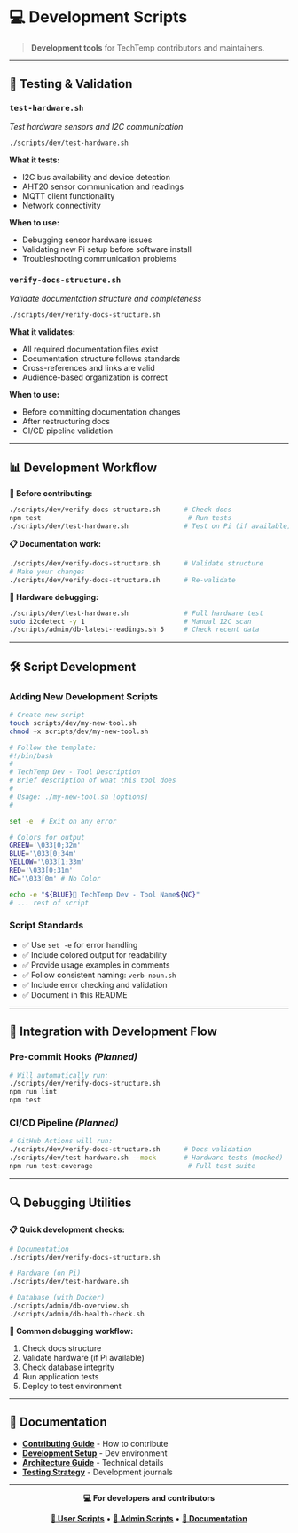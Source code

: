 # 💻 Development Scripts

> **Development tools** for TechTemp contributors and maintainers.

---

## 🧪 **Testing & Validation**

### **`test-hardware.sh`**
*Test hardware sensors and I2C communication*

```bash
./scripts/dev/test-hardware.sh
```

**What it tests:**
- I2C bus availability and device detection
- AHT20 sensor communication and readings
- MQTT client functionality
- Network connectivity

**When to use:** 
- Debugging sensor hardware issues
- Validating new Pi setup before software install
- Troubleshooting communication problems

### **`verify-docs-structure.sh`**
*Validate documentation structure and completeness*

```bash
./scripts/dev/verify-docs-structure.sh
```

**What it validates:**
- All required documentation files exist
- Documentation structure follows standards
- Cross-references and links are valid
- Audience-based organization is correct

**When to use:**
- Before committing documentation changes
- After restructuring docs
- CI/CD pipeline validation

---

## 📊 **Development Workflow**

**🔧 Before contributing:**
```bash
./scripts/dev/verify-docs-structure.sh      # Check docs
npm test                                     # Run tests
./scripts/dev/test-hardware.sh              # Test on Pi (if available)
```

**📋 Documentation work:**
```bash
./scripts/dev/verify-docs-structure.sh      # Validate structure
# Make your changes
./scripts/dev/verify-docs-structure.sh      # Re-validate
```

**🧪 Hardware debugging:**
```bash
./scripts/dev/test-hardware.sh              # Full hardware test
sudo i2cdetect -y 1                         # Manual I2C scan
./scripts/admin/db-latest-readings.sh 5     # Check recent data
```

---

## 🛠️ **Script Development**

### **Adding New Development Scripts**

```bash
# Create new script
touch scripts/dev/my-new-tool.sh
chmod +x scripts/dev/my-new-tool.sh

# Follow the template:
#!/bin/bash
#
# TechTemp Dev - Tool Description
# Brief description of what this tool does
#
# Usage: ./my-new-tool.sh [options]
#

set -e  # Exit on any error

# Colors for output
GREEN='\033[0;32m'
BLUE='\033[0;34m'
YELLOW='\033[1;33m'
RED='\033[0;31m'
NC='\033[0m' # No Color

echo -e "${BLUE}🔧 TechTemp Dev - Tool Name${NC}"
# ... rest of script
```

### **Script Standards**

- ✅ Use `set -e` for error handling
- ✅ Include colored output for readability
- ✅ Provide usage examples in comments
- ✅ Follow consistent naming: `verb-noun.sh`
- ✅ Include error checking and validation
- ✅ Document in this README

---

## 🧩 **Integration with Development Flow**

### **Pre-commit Hooks** *(Planned)*
```bash
# Will automatically run:
./scripts/dev/verify-docs-structure.sh
npm run lint
npm test
```

### **CI/CD Pipeline** *(Planned)*
```bash
# GitHub Actions will run:
./scripts/dev/verify-docs-structure.sh      # Docs validation
./scripts/dev/test-hardware.sh --mock       # Hardware tests (mocked)
npm run test:coverage                        # Full test suite
```

---

## 🔍 **Debugging Utilities**

**📋 Quick development checks:**
```bash
# Documentation
./scripts/dev/verify-docs-structure.sh

# Hardware (on Pi)
./scripts/dev/test-hardware.sh

# Database (with Docker)
./scripts/admin/db-overview.sh
./scripts/admin/db-health-check.sh
```

**🐛 Common debugging workflow:**
1. Check docs structure
2. Validate hardware (if Pi available)
3. Check database integrity  
4. Run application tests
5. Deploy to test environment

---

## 📖 **Documentation**

- **[Contributing Guide](../../docs/CONTRIBUTOR/README.md)** - How to contribute
- **[Development Setup](../../docs/CONTRIBUTOR/README.md#development-setup)** - Dev environment
- **[Architecture Guide](../../docs/CONTRIBUTOR/aht20.md)** - Technical details
- **[Testing Strategy](../../docs/INTERNAL/archive/journaux/)** - Development journals

---

<div align="center">

**💻 For developers and contributors**

**[👤 User Scripts](../user/)** • **[🔧 Admin Scripts](../admin/)** • **[📖 Documentation](../../docs/)**

</div>

